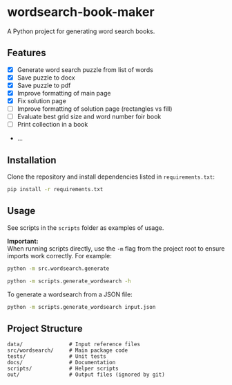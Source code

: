 # wordsearch-book-maker

A Python project for generating word search books.

## Features

- [x] Generate word search puzzle from list of words
- [x] Save puzzle to docx
- [x] Save puzzle to pdf
- [x] Improve formatting of main page
- [x] Fix solution page
- [ ] Improve formatting of solution page (rectangles vs fill)
- [ ] Evaluate best grid size and word number foir book
- [ ] Print collection in a book
- ...

## Installation

Clone the repository and install dependencies listed in `requirements.txt`:

```bash
pip install -r requirements.txt
```

## Usage

See scripts in the `scripts` folder as examples of usage.

**Important:**  
When running scripts directly, use the `-m` flag from the project root to ensure imports work correctly. For example:

```bash
python -m src.wordsearch.generate
```

```bash
python -m scripts.generate_wordsearch -h
```

To generate a wordsearch from a JSON file:

```bash
python -m scripts.generate_wordsearch input.json
```

## Project Structure

```text
data/               # Input reference files
src/wordsearch/     # Main package code
tests/              # Unit tests
docs/               # Documentation
scripts/            # Helper scripts
out/                # Output files (ignored by git)
```
